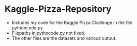 Kaggle-Pizza-Repository
=======================

- Includes my code for the Kaggle Pizza Challenge in the file pythoncode.py.
- Filepaths in pythocode.py not fixed.
- The other files are the datasets and various output.
